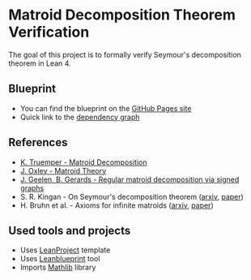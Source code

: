 # Matroid Decomposition Theorem Verification

The goal of this project is to formally verify Seymour's decomposition theorem in Lean 4.

## Blueprint

- You can find the blueprint on the [GitHub Pages site](https://ivan-sergeyev.github.io/seymour/)
- Quick link to the [dependency graph](https://ivan-sergeyev.github.io/seymour/blueprint/dep_graph_document.html)

## References

- [K. Truemper - Matroid Decomposition](https://www2.math.ethz.ch/EMIS/monographs/md/)
- [J. Oxley - Matroid Theory](https://doi.org/10.1093/acprof:oso/9780198566946.001.0001)
- [J. Geelen, B. Gerards - Regular matroid decomposition via signed graphs](https://www.math.uwaterloo.ca/~jfgeelen/Publications/regular.pdf)
- S. R. Kingan - On Seymour's decomposition theorem ([arxiv](https://arxiv.org/abs/1403.7757), [paper](https://doi.org/10.1007/s00026-015-0261-1))
- H. Bruhn et al. - Axioms for infinite matroids ([arxiv](https://arxiv.org/abs/1003.3919), [paper](https://doi.org/10.1016/j.aim.2013.01.011))

## Used tools and projects

- Uses [LeanProject](https://github.com/pitmonticone/LeanProject) template
- Uses [Leanblueprint](https://github.com/PatrickMassot/leanblueprint) tool
- Imports [Mathlib](https://github.com/leanprover-community/mathlib4) library
